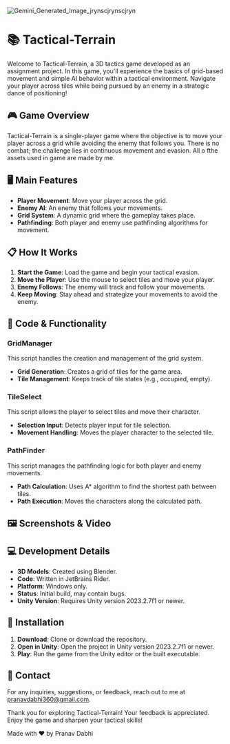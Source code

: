 ![Gemini_Generated_Image_jrynscjrynscjryn](https://github.com/user-attachments/assets/719cae3e-1c55-4703-a364-1f7afa11c00f)
# 📚 Tactical-Terrain

Welcome to Tactical-Terrain, a 3D tactics game developed as an assignment project. In this game, you'll experience the basics of grid-based movement and simple AI behavior within a tactical environment. Navigate your player across tiles while being pursued by an enemy in a strategic dance of positioning!

## 🎮 Game Overview
Tactical-Terrain is a single-player game where the objective is to move your player across a grid while avoiding the enemy that follows you. There is no combat; the challenge lies in continuous movement and evasion. All o fthe assets used in game are made by me.

## 🖥️ Main Features
- **Player Movement**: Move your player across the grid.
- **Enemy AI**: An enemy that follows your movements.
- **Grid System**: A dynamic grid where the gameplay takes place.
- **Pathfinding**: Both player and enemy use pathfinding algorithms for movement.

## 📋 How It Works
1. **Start the Game**: Load the game and begin your tactical evasion.
2. **Move the Player**: Use the mouse to select tiles and move your player.
3. **Enemy Follows**: The enemy will track and follow your movements.
4. **Keep Moving**: Stay ahead and strategize your movements to avoid the enemy.

## 📄 Code & Functionality

### GridManager
This script handles the creation and management of the grid system.
- **Grid Generation**: Creates a grid of tiles for the game area.
- **Tile Management**: Keeps track of tile states (e.g., occupied, empty).

### TileSelect
This script allows the player to select tiles and move their character.
- **Selection Input**: Detects player input for tile selection.
- **Movement Handling**: Moves the player character to the selected tile.

### PathFinder
This script manages the pathfinding logic for both player and enemy movements.
- **Path Calculation**: Uses A* algorithm to find the shortest path between tiles.
- **Path Execution**: Moves the characters along the calculated path.

## 🖼️ Screenshots & Video


## 💻 Development Details
- **3D Models**: Created using Blender.
- **Code**: Written in JetBrains Rider.
- **Platform**: Windows only.
- **Status**: Initial build, may contain bugs.
- **Unity Version**: Requires Unity version 2023.2.7f1 or newer.

## 🚀 Installation
1. **Download**: Clone or download the repository.
2. **Open in Unity**: Open the project in Unity version 2023.2.7f1 or newer.
3. **Play**: Run the game from the Unity editor or the built executable.

## 📝 Contact
For any inquiries, suggestions, or feedback, reach out to me at pranavdabhi360@gmail.com.

Thank you for exploring Tactical-Terrain! Your feedback is appreciated. Enjoy the game and sharpen your tactical skills!

Made with ❤️ by Pranav Dabhi
